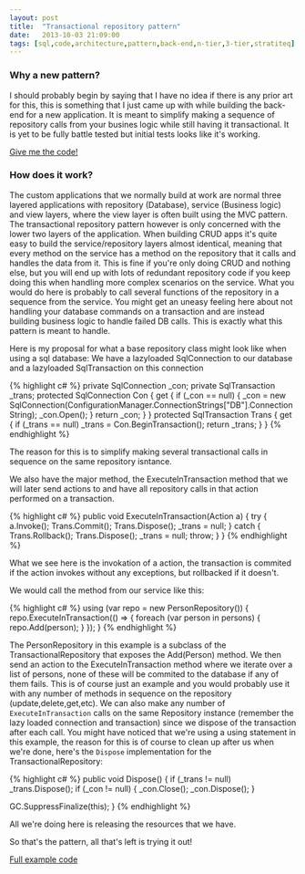 ```yaml
---
layout: post
title:  "Transactional repository pattern"
date:   2013-10-03 21:09:00
tags: [sql,code,architecture,pattern,back-end,n-tier,3-tier,stratiteq]
---
```


### Why a new pattern?
I should probably begin by saying that I have no idea if there is any prior art for this, this is something that I just came up with while building the back-end for a new application. It is meant to simplify making a sequence of repository calls from your busines logic while still having it transactional. It is yet to be fully battle tested but initial tests looks like it's working.

[Give me the code!](https://github.com/srosengren/transactionalrepositorypattern)

### How does it work?
The custom applications that we normally build at work are normal three layered applications with repository (Database), service (Business logic) and view layers, where the view layer is often built using the MVC pattern. The transactional repository pattern however is only concerned with the lower two layers of the application. When building CRUD apps it's quite easy to build the service/repository layers almost identical, meaning that every method on the service has a method on the repository that it calls and handles the data from it. This is fine if you're only doing CRUD and nothing else, but you will end up with lots of redundant repository code if you keep doing this when handling more complex scenarios on the service. What you would do here is probably to call several functions of the repository in a sequence from the service. You might get an uneasy feeling here about not handling your database commands on a transaction and are instead building business logic to handle failed DB calls. This is exactly what this pattern is meant to handle.

Here is my proposal for what a base repository class might look like when using a sql database:
We have a lazyloaded SqlConnection to our database and a lazyloaded SqlTransaction on this connection

{% highlight c# %}
private SqlConnection _con;
private SqlTransaction _trans;
protected SqlConnection Con
{
    get
    {
        if (_con == null)
        {
            _con = new SqlConnection(ConfigurationManager.ConnectionStrings["DB"].ConnectionString);
            _con.Open();
        }
        return _con;
    }
}
protected SqlTransaction Trans
{
    get
    {
        if (_trans == null)
            _trans = Con.BeginTransaction();
        return _trans;
    }
}
{% endhighlight %}

The reason for this is to simplify making several transactional calls in sequence on the same repository isntance.

We also have the major method, the ExecuteInTransaction method that we will later send actions to and have all repository calls in that action performed on a transaction.

{% highlight c# %}
public void ExecuteInTransaction(Action a)
{
  try
  {
    a.Invoke();
    Trans.Commit();
    Trans.Dispose();
    _trans = null;
  }
  catch
  {
    Trans.Rollback();
    Trans.Dispose();
    _trans = null;
    throw;
  }
}
{% endhighlight %}

What we see here is the invokation of a action, the transaction is commited if the action invokes without any exceptions, but rollbacked if it doesn't.

We would call the method from our service like this:

{% highlight c# %}
using (var repo = new PersonRepository())
{
  repo.ExecuteInTransaction(() =>
  {
    foreach (var person in persons)
    {
      repo.Add(person);
    }
  });
}
{% endhighlight %}

The PersonRepository in this example is a subclass of the TransactionalRepository that exposes the Add(Person) method. We then send an action to the ExecuteInTransaction method where we iterate over a list of persons, none of these will be commited to the database if any of them fails. This is of course just an example and you would probably use it with any number of methods in sequence on the repository (update,delete,get,etc). We can also make any number of ``ExecuteInTransaction`` calls on the same Repository instance (remember the lazy loaded connection and transaction) since we dispose of the transaction after each call.
You might have noticed that we're using a using statement in this example, the reason for this is of course to clean up after us when we're done, here's the ``Dispose`` implementation for the TransactionalRepository:

{% highlight c# %}
public void Dispose()
{
  if (_trans != null)
    _trans.Dispose();
  if (_con != null)
  {
    _con.Close();
    _con.Dispose();
  }

  GC.SuppressFinalize(this);
}
{% endhighlight %}

All we're doing here is releasing the resources that we have.

So that's the pattern, all that's left is trying it out!

[Full example code](https://github.com/srosengren/transactionalrepositorypattern)